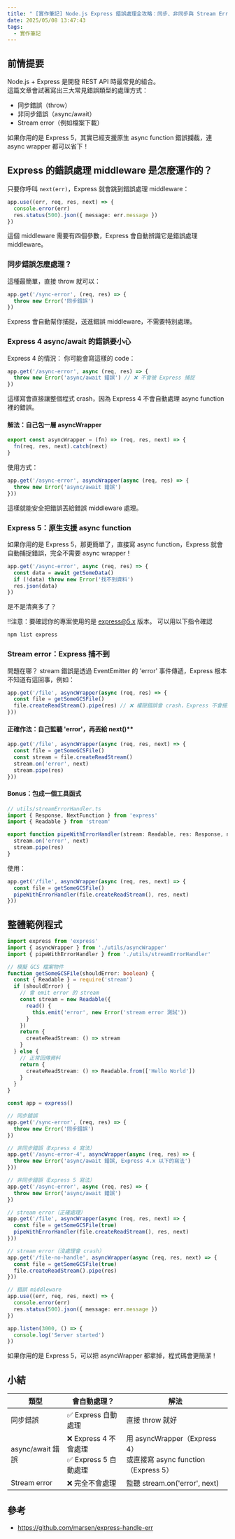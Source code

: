 ```yaml
---
title: " [實作筆記] Node.js Express 錯誤處理全攻略：同步、非同步與 Stream Error"
date: 2025/05/08 13:47:43
tags:
  - 實作筆記
---
```


## 前情提要

Node.js + Express 是開發 REST API 時最常見的組合。  
這篇文章會試著寫出三大常見錯誤類型的處理方式：

- 同步錯誤（throw）
- 非同步錯誤（async/await）
- Stream error（例如檔案下載）

如果你用的是 Express 5，其實已經支援原生 async function 錯誤攔截，連 async wrapper 都可以省下！

## Express 的錯誤處理 middleware 是怎麼運作的？

只要你呼叫 `next(err)`，Express 就會跳到錯誤處理 middleware：

```typescript
app.use((err, req, res, next) => {
  console.error(err)
  res.status(500).json({ message: err.message })
})
```

這個 middleware 需要有四個參數，Express 會自動辨識它是錯誤處理 middleware。

### 同步錯誤怎麼處理？

這種最簡單，直接 throw 就可以：

```typescript
app.get('/sync-error', (req, res) => {
  throw new Error('同步錯誤')
})
```

Express 會自動幫你捕捉，送進錯誤 middleware，不需要特別處理。

### Express 4 async/await 的錯誤要小心

Express 4 的情況：
你可能會寫這樣的 code：

```typescript
app.get('/async-error', async (req, res) => {
  throw new Error('async/await 錯誤') // ❌ 不會被 Express 捕捉
})
```

這樣寫會直接讓整個程式 crash，因為 Express 4 不會自動處理 async function 裡的錯誤。

#### 解法：自己包一層 asyncWrapper

```typescript
export const asyncWrapper = (fn) => (req, res, next) => {
  fn(req, res, next).catch(next)
}
```

使用方式：

```typescript
app.get('/async-error', asyncWrapper(async (req, res) => {
  throw new Error('async/await 錯誤')
}))
```

這樣就能安全把錯誤丟給錯誤 middleware 處理。

### Express 5：原生支援 async function

如果你用的是 Express 5，那更簡單了，直接寫 async function，Express 就會自動捕捉錯誤，完全不需要 async wrapper！

```typescript
app.get('/async-error', async (req, res) => {
  const data = await getSomeData()
  if (!data) throw new Error('找不到資料')
  res.json(data)
})
```

是不是清爽多了？

!!注意：要確認你的專案使用的是 <express@5.x> 版本。
可以用以下指令確認

```bash
npm list express
```

### Stream error：Express 捕不到

問題在哪？
stream 錯誤是透過 EventEmitter 的 'error' 事件傳遞，Express 根本不知道有這回事，例如：

```typescript
app.get('/file', asyncWrapper(async (req, res) => {
  const file = getSomeGCSFile()
  file.createReadStream().pipe(res) // ❌ 權限錯誤會 crash，Express 不會接到
}))
```

#### 正確作法：自己監聽 'error'，再丟給 next()**

```typescript
app.get('/file', asyncWrapper(async (req, res, next) => {
  const file = getSomeGCSFile()
  const stream = file.createReadStream()
  stream.on('error', next)
  stream.pipe(res)
}))
```

#### Bonus：包成一個工具函式

```typescript
// utils/streamErrorHandler.ts
import { Response, NextFunction } from 'express'
import { Readable } from 'stream'

export function pipeWithErrorHandler(stream: Readable, res: Response, next: NextFunction) {
  stream.on('error', next)
  stream.pipe(res)
}
```

使用：

```typescript
app.get('/file', asyncWrapper(async (req, res, next) => {
  const file = getSomeGCSFile()
  pipeWithErrorHandler(file.createReadStream(), res, next)
}))
```

## 整體範例程式

```typescript
import express from 'express'
import { asyncWrapper } from './utils/asyncWrapper'
import { pipeWithErrorHandler } from './utils/streamErrorHandler'

// 模擬 GCS 檔案物件
function getSomeGCSFile(shouldError: boolean) {
  const { Readable } = require('stream')
  if (shouldError) {
    // 會 emit error 的 stream
    const stream = new Readable({
      read() {
        this.emit('error', new Error('stream error 測試'))
      }
    })
    return {
      createReadStream: () => stream
    }
  } else {
    // 正常回傳資料
    return {
      createReadStream: () => Readable.from(['Hello World'])
    }
  }
}

const app = express()

// 同步錯誤
app.get('/sync-error', (req, res) => {
  throw new Error('同步錯誤')
})

// 非同步錯誤（Express 4 寫法）
app.get('/async-error-4', asyncWrapper(async (req, res) => {
  throw new Error('async/await 錯誤, Express 4.x 以下的寫法')
}))

// 非同步錯誤（Express 5 寫法）
app.get('/async-error', async (req, res) => {
  throw new Error('async/await 錯誤')
})

// stream error（正確處理）
app.get('/file', asyncWrapper(async (req, res, next) => {
  const file = getSomeGCSFile(true)
  pipeWithErrorHandler(file.createReadStream(), res, next)
}))

// stream error（沒處理會 crash）
app.get('/file-no-handle', asyncWrapper(async (req, res, next) => {
  const file = getSomeGCSFile(true)
  file.createReadStream().pipe(res)
}))

// 錯誤 middleware
app.use((err, req, res, next) => {
  console.error(err)
  res.status(500).json({ message: err.message })
})

app.listen(3000, () => {
  console.log('Server started')
})
```

如果你用的是 Express 5，可以把 asyncWrapper 都拿掉，程式碼會更簡潔！

## 小結

| 類型           | 會自動處理？         | 解法                                      |
| -------------- | -------------------- | ----------------------------------------- |
| 同步錯誤       | ✅ Express 自動處理   | 直接 throw 就好                           |
| async/await 錯誤 | ❌ Express 4 不會處理<br>✅ Express 5 自動處理 | 用 asyncWrapper（Express 4）<br>或直接寫 async function（Express 5） |
| Stream error   | ❌ 完全不會處理       | 監聽 stream.on('error', next)             |

## 參考

- <https://github.com/marsen/express-handle-err>